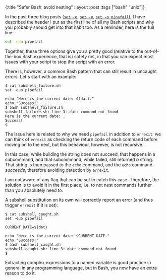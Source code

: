 {:title "Safer Bash: avoid nesting"
 :layout :post
 :tags ["bash" "unix"]}

In the past three blog posts ([`set -e`], [`set -u`], [`set -o pipefail`]), I
have described the header I put as the first line of all my Bash scripts and
why you probably should get into that habit too. As a reminder, here is the
full line:

```bash
set -euo pipefail
```

Together, these three options give you a pretty good (relative to the
out-of-the-box Bash experience, that is) safety net, in that you can expect
most issues with your script to stop the script with an error.

There is, however, a common Bash pattern that can still result in uncaught
errors. Let's start with an example:

```plaintext
$ cat subshell_failure.sh
set -euo pipefail

echo "Here is the current date: $(dat)."
echo "Success!"
$ bash subshell_failure.sh
subshell_failure.sh: line 3: dat: command not found
Here is the current date: .
Success!
$
```

The issue here is related to why we need `pipefail` in addition to `errexit`:
we can think of `errexit` as checking the return code of each command before
moving on to the next, but this behaviour, however, is not recursive.

In this case, while building the string does not succeed, that happens in a
subcommand, and that subcommand, while failed, still returned _a_ string. That
string is then passed to the `echo` command, and the `echo` command _succeeds_,
therefore avoiding detection by `errexit`.

I am not aware of any flag that can be set to catch this case. Therefore, the
solution is to avoid it in the first place, i.e. to not nest commands further
than you absolutely need to.

A subshell substitution on its own will correctly report an error (and thus
trigger `errexit` if it is set):

```plaintext
$ cat subshell_caught.sh
set -euo pipefail

CURRENT_DATE=$(dat)

echo "Here is the current date: $CURRENT_DATE."
echo "Success!"
$ bash subshell_caught.sh
subshell_caught.sh: line 3: dat: command not found
$
```

Extracting complex expressions to a named variable is good practice in general
in any programming language, but in Bash, you now have an extra reason to do
it.

[`set -e`]: /posts/2021-01-17-bash-set-dash-e
[`set -u`]: /posts/2021-01-24-bash-set-dash-u
[`set -o pipefail`]: /posts/2021-01-31-bash-set-pipefail
